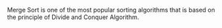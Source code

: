 Merge Sort is one of the most popular sorting algorithms that is based on the principle of Divide and Conquer Algorithm.